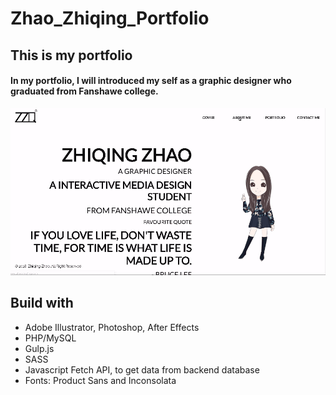 # Zhao_Zhiqing_Portfolio
## This is my portfolio
#### In my portfolio, I will introduced my self as a graphic designer who graduated from Fanshawe college.
![image](https://github.com/zzhao24/Zhao_Zhiqing_Portfolio/raw/dev.gif/images/home.gif)
## Build with
* Adobe Illustrator, Photoshop, After Effects
* PHP/MySQL
* Gulp.js
* SASS
* Javascript Fetch API, to get data from backend database
* Fonts: Product Sans and Inconsolata

